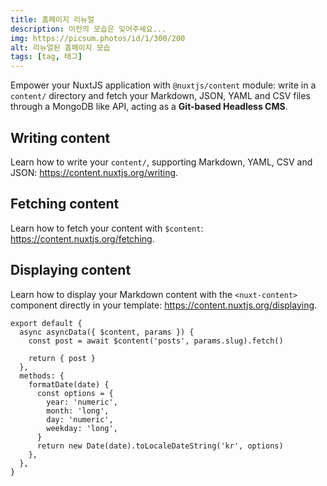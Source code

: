 ```yaml
---
title: 홈페이지 리뉴얼
description: 이전의 모습은 잊어주세요...
img: https://picsum.photos/id/1/300/200
alt: 리뉴얼된 홈페이지 모습
tags: [tag, 태그]
---
```


Empower your NuxtJS application with `@nuxtjs/content` module: write in a `content/` directory and fetch your Markdown, JSON, YAML and CSV files through a MongoDB like API, acting as a **Git-based Headless CMS**.

## Writing content

Learn how to write your `content/`, supporting Markdown, YAML, CSV and JSON: https://content.nuxtjs.org/writing.

## Fetching content

Learn how to fetch your content with `$content`: https://content.nuxtjs.org/fetching.

## Displaying content

Learn how to display your Markdown content with the `<nuxt-content>` component directly in your template: https://content.nuxtjs.org/displaying.

```js{3,5-7}[file-name.js]
export default {
  async asyncData({ $content, params }) {
    const post = await $content('posts', params.slug).fetch()

    return { post }
  },
  methods: {
    formatDate(date) {
      const options = {
        year: 'numeric',
        month: 'long',
        day: 'numeric',
        weekday: 'long',
      }
      return new Date(date).toLocaleDateString('kr', options)
    },
  },
}
```

